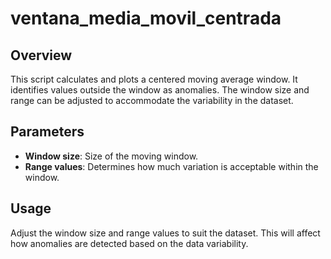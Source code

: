 # ventana_media_movil_centrada

## Overview
This script calculates and plots a centered moving average window. It identifies values outside the window as anomalies. The window size and range can be adjusted to accommodate the variability in the dataset.

## Parameters
- **Window size**: Size of the moving window.
- **Range values**: Determines how much variation is acceptable within the window.

## Usage
Adjust the window size and range values to suit the dataset. This will affect how anomalies are detected based on the data variability.

